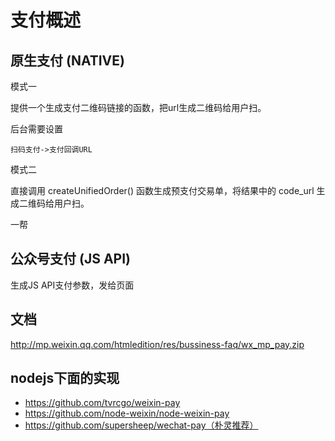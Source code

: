 # 支付概述

## 原生支付 (NATIVE)

模式一

提供一个生成支付二维码链接的函数，把url生成二维码给用户扫。


后台需要设置

```
扫码支付->支付回调URL
```

模式二

直接调用 createUnifiedOrder() 函数生成预支付交易单，将结果中的 code_url 生成二维码给用户扫。


一帮

## 公众号支付 (JS API)

生成JS API支付参数，发给页面


## 文档

http://mp.weixin.qq.com/htmledition/res/bussiness-faq/wx_mp_pay.zip 


## nodejs下面的实现

- https://github.com/tvrcgo/weixin-pay
- https://github.com/node-weixin/node-weixin-pay
- https://github.com/supersheep/wechat-pay（朴灵推荐）
